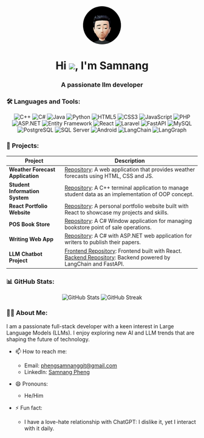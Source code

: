 <div id="header" align="center">
  <img src="./profile.jpeg" alt="Profile Image" style="width: 100px; height: 100px; border-radius: 50%; display: block; margin: 0 auto;" />
</div>

<h1 align="center">Hi <img src="https://media.giphy.com/media/26ufnwz3wDUli7GU0/giphy.gif" width="30">, I'm Samnang</h1>
<h3 align="center">A passionate llm developer</h3>

### 🛠️ Languages and Tools:

<div align="center">
  <!-- Programming Languages -->
  <img src="https://img.shields.io/badge/C%2B%2B-00599C?style=for-the-badge&logo=c%2B%2B&logoColor=white" alt="C++"/>
  <img src="https://img.shields.io/badge/C%23-239120?style=for-the-badge&logo=c-sharp&logoColor=white" alt="C#"/>
  <img src="https://img.shields.io/badge/Java-007396?style=for-the-badge&logo=java&logoColor=white" alt="Java"/>
  <img src="https://img.shields.io/badge/Python-3776AB?style=for-the-badge&logo=python&logoColor=white" alt="Python"/>
  <img src="https://img.shields.io/badge/HTML5-E34F26?style=for-the-badge&logo=html5&logoColor=white" alt="HTML5"/>
  <img src="https://img.shields.io/badge/CSS3-1572B6?style=for-the-badge&logo=css3&logoColor=white" alt="CSS3"/>
  <img src="https://img.shields.io/badge/JavaScript-F7DF1E?style=for-the-badge&logo=javascript&logoColor=black" alt="JavaScript"/>
  <img src="https://img.shields.io/badge/PHP-777BB4?style=for-the-badge&logo=php&logoColor=white" alt="PHP"/>
  
  <!-- Frameworks and Libraries -->
  <img src="https://img.shields.io/badge/ASP.NET-512BD4?style=for-the-badge&logo=dotnet&logoColor=white" alt="ASP.NET"/>
  <img src="https://img.shields.io/badge/Entity%20Framework-512BD4?style=for-the-badge&logo=dotnet&logoColor=white" alt="Entity Framework"/>
  <img src="https://img.shields.io/badge/React-20232A?style=for-the-badge&logo=react&logoColor=61DAFB" alt="React"/>
  <img src="https://img.shields.io/badge/Laravel-FF2D20?style=for-the-badge&logo=laravel&logoColor=white" alt="Laravel"/>
  <img src="https://img.shields.io/badge/FastAPI-009688?style=for-the-badge&logo=fastapi&logoColor=white" alt="FastAPI"/>
  
  <!-- Databases -->
  <img src="https://img.shields.io/badge/MySQL-4479A1?style=for-the-badge&logo=mysql&logoColor=white" alt="MySQL"/>
  <img src="https://img.shields.io/badge/PostgreSQL-336791?style=for-the-badge&logo=postgresql&logoColor=white" alt="PostgreSQL"/>
  <img src="https://img.shields.io/badge/SQL%20Server-CC2927?style=for-the-badge&logo=microsoft-sql-server&logoColor=white" alt="SQL Server"/>
  
  <!-- Mobile Development -->
  <img src="https://img.shields.io/badge/Android-3DDC84?style=for-the-badge&logo=android&logoColor=white" alt="Android"/>
  
  <!-- AI and Machine Learning -->
  <img src="https://img.shields.io/badge/LangChain-000000?style=for-the-badge&logo=langchain&logoColor=white" alt="LangChain"/>
  <img src="https://img.shields.io/badge/LangGraph-000000?style=for-the-badge&logo=langgraph&logoColor=white" alt="LangGraph"/>
</div>


### 🚀 Projects:

| Project | Description |
|---------|-------------|
| **Weather Forecast Application** | [Repository](https://github.com/SamnangGit/weather-forecast): A web application that provides weather forecasts using HTML, CSS and JS. |
| **Student Information System** | [Repository](https://github.com/SamnangGit/student-information-system): A C++ terminal application to manage student data as an implementation of OOP concept. |
| **React Portfolio Website** | [Repository](https://github.com/SamnangGit/react-portfolio-website): A personal portfolio website built with React to showcase my projects and skills. |
| **POS Book Store** | [Repository](https://github.com/SamnangGit/pos-book-store): A C# Window application for managing bookstore point of sale operations. |
| **Writing Web App** | [Repository](https://github.com/SamnangGit/writing-web-app): A C# with ASP.NET web application for writers to publish their papers. |
| **LLM Chatbot Project** | [Frontend Repository](https://github.com/SamnangGit/LLM-Bot-Client.git): Frontend built with React. <br> [Backend Repository](https://github.com/SamnangGit/LLM-Bot-Server.git): Backend powered by LangChain and FastAPI. |

### 📊 GitHub Stats:

<p align="center">
  <img src="https://github-readme-stats.vercel.app/api?username=SamnangGit&show_icons=true&theme=radical" alt="GitHub Stats"/>
  <img src="https://github-readme-streak-stats.herokuapp.com/?user=SamnangGit&theme=radical" alt="GitHub Streak"/>
</p>

### 👨‍💻 About Me:

I am a passionate full-stack developer with a keen interest in Large Language Models (LLMs). I enjoy exploring new AI and LLM trends that are shaping the future of technology.

- 📫 How to reach me:
  - Email: [phengsamnanggit@gmail.com](mailto:phengsamnanggit@gmail.com)
  - LinkedIn: [Samnang Pheng](https://www.linkedin.com/in/samnang-pheng-1897a427a/)

- 😄 Pronouns:
  - He/Him

- ⚡ Fun fact:
  - I have a love-hate relationship with ChatGPT: I dislike it, yet I interact with it daily.
